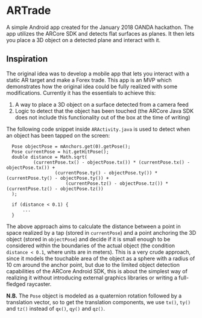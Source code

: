 # ARTrade
A simple Android app created for the January 2018 OANDA hackathon. The app utilizes the ARCore SDK and detects flat surfaces as planes. It then lets you place a 3D object on a detected plane and interact with it.

## Inspiration
The original idea was to develop a mobile app that lets you interact with a static AR target and make a Forex trade. This app is an MVP which demonstrates how the original idea could be fully realized with some modifications. Currently it has the essentials to achieve this: 

1. A way to place a 3D object on a surface detected from a camera feed
2. Logic to detect that the object has been touched (the ARCore Java SDK does not include this functionality out of the box at the time of writing)

The following code snippet inside `ARActivity.java` is used to detect when an object has been tapped on the screen:

      Pose objectPose = mAnchors.get(0).getPose();
      Pose currentPose = hit.getHitPose();
      double distance = Math.sqrt(
              (currentPose.tx() - objectPose.tx()) * (currentPose.tx() - objectPose.tx()) +
                      (currentPose.ty() - objectPose.ty()) * (currentPose.ty() - objectPose.ty()) +
                          (currentPose.tz() - objectPose.tz()) * (currentPose.tz() - objectPose.tz())
      );

      if (distance < 0.1) {
          ...
      }

The above approach aims to calculate the distance between a point in space realized by a tap (stored in `currentPose`) and a point anchoring the 3D object (stored in `objectPose`) and decide if it is small enough to be considered within the boundaries of the actual object (the condition `distance < 0.1`, where units are in meters). This is a very crude approach, since it models the touchable area of the object as a sphere with a radius of 10 cm around the anchor point, but due to the limited object detection capabilities of the ARCore Android SDK, this is about the simplest way of realizing it without introducing external graphics libraries or writing a full-fledged raycaster.

**N.B.** The `Pose` object is modeled as a quaternion rotation followed by a translation vector, so to get the translation components, we use `tx()`, `ty()` and `tz()` instead of `qx()`, `qy()` and `qz()`.

